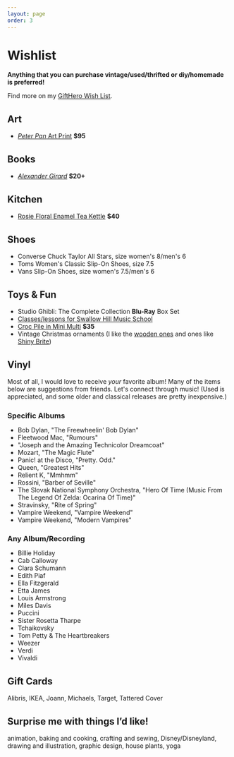 ```yaml
---
layout: page
order: 3
---
```


# Wishlist

**Anything that you can purchase vintage/used/thrifted or diy/homemade is preferred!**

Find more on my [GiftHero Wish List](https://www.gifthero.com/list/2f57c67c-a409-4634-a282-5bfc00f9bec4).

## Art

- [_Peter Pan_ Art Print](https://www.gallerynucleus.com/detail/23540/) **$95**

## Books

- [_Alexander Girard_](https://www.alibris.com/Alexander-Girard-Todd-Oldham/book/17907387) **$20+**

## Kitchen

- [Rosie Floral Enamel Tea Kettle](https://www.worldmarket.com/product/rosie-floral-enamel-tea-kettle.do) **$40**

## Shoes

- Converse Chuck Taylor All Stars, size women's 8/men's 6
- Toms Women's Classic Slip-On Shoes, size 7.5
- Vans Slip-On Shoes, size women's 7.5/men's 6

## Toys &amp; Fun

- Studio Ghibli: The Complete Collection **Blu-Ray** Box Set
- [Classes/lessons for Swallow Hill Music School](https://swallowhillmusic.org/music-school/)
- [Croc Pile in Mini Multi](https://www.areaware.com/products/croc-pile?variant=13691677278243) **$35**
- Vintage Christmas ornaments (I like the [wooden ones](https://www.ebay.com/sch/33838/i.html?_from=R40&_nkw=vintage+wooden+ornaments) and ones like [Shiny Brite](https://www.ebay.com/sch/i.html?_from=R40&_trksid=p2334524.m570.l1311.R5.TR12.TRC2.A0.H0.Xshiny+brite.TRS0&_nkw=shiny+brite+vintage+ornaments&_sacat=33838&LH_TitleDesc=0&_osacat=33838&_odkw=vintage+wooden+ornaments))

## Vinyl

Most of all, I would love to receive _your_ favorite album! Many of the items below are suggestions from friends. Let's connect through music! (Used is appreciated, and some older and classical releases are pretty inexpensive.)

### Specific Albums

- Bob Dylan, "The Freewheelin' Bob Dylan"
- Fleetwood Mac, "Rumours"
- "Joseph and the Amazing Technicolor Dreamcoat"
- Mozart, "The Magic Flute"
- Panic! at the Disco, "Pretty. Odd."
- Queen, "Greatest Hits"
- Relient K, "Mmhmm"
- Rossini, "Barber of Seville"
- The Slovak National Symphony Orchestra, "Hero Of Time (Music From The Legend Of Zelda: Ocarina Of Time)"
- Stravinsky, "Rite of Spring"
- Vampire Weekend, "Vampire Weekend"
- Vampire Weekend, "Modern Vampires"

### Any Album/Recording

- Billie Holiday
- Cab Calloway
- Clara Schumann
- Edith Piaf
- Ella Fitzgerald
- Etta James
- Louis Armstrong
- Miles Davis
- Puccini
- Sister Rosetta Tharpe
- Tchaikovsky
- Tom Petty &amp; The Heartbreakers
- Weezer
- Verdi
- Vivaldi

## Gift Cards

Alibris, IKEA, Joann, Michaels, Target, Tattered Cover

## Surprise me with things I’d like!

animation, baking and cooking, crafting and sewing, Disney/Disneyland, drawing and illustration, graphic design, house plants, yoga

<style>
  .page div.whole {
    float: none;
    margin-left: auto;
    margin-right: auto;
    max-width: 640px;
  }

  h2 {
    margin-top: 1.5em;
  }

  h3 {
    margin: 1.5em auto 0;
  }

  h3 span {
    font-weight: 300;
  }

  h3 + p {
    font-style: italic;
    margin-top: 0;
  }
</style>
